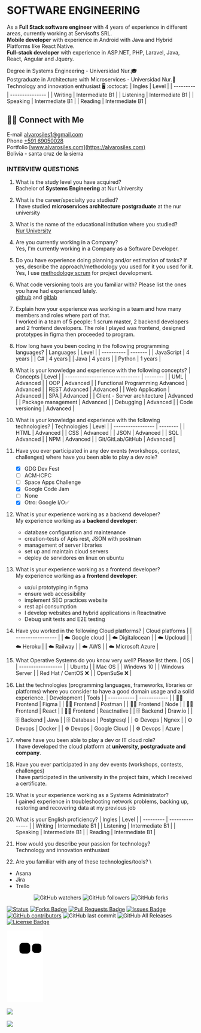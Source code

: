 # SOFTWARE ENGINEERING
<!-- * * * -->

As a **Full Stack software engineer** with 4 years of experience in different areas, currently working at Servisofts SRL.\
**Mobile developer** with experience in Android with Java and Hybrid Platforms like React Native.\
**Full-stack developer** with experience in ASP.NET, PHP, Laravel, Java, React, Angular and Jquery.


Degree in Systems Engineering - Universidad Nur.🎓\
Postgraduate in Architecture with Microservices - Universidad Nur.🥇\
Technology and innovation enthusiast 🖥️ :octocat:
| Ingles    | Level           |
| --------- | --------------- |
| Writing   | Intermediate B1 |
| Listening | Intermediate B1 |
| Speaking  | Intermediate B1 |
| Reading   | Intermediate B1 |

## 🤝🏻 Connect with Me

E-mail alvarosiles1@gmail.com \
Phone [+591 69050028](https://api.whatsapp.com/send?phone=59169050028&text=Hola,%20Alvaro%20vi%20repositorio%20GitHub%20y%20quiero%20preguntarle…) \
Portfolio [www.alvarosiles.com](https://alvarosiles.com) \
Bolivia - santa cruz de la sierra

### INTERVIEW QUESTIONS

1. What is the study level you have acquired? \
   Bachelor of **Systems Engineering** at Nur University

2. What is the career/specialty you studied? \
   I have studied **microservices architecture postgraduate** at the nur university

3. What is the name of the educational intitution where you studied? \
   [Nur University](https://www.nur.edu)

4. Are you currently working in a Company? \
   Yes, I'm currently working in a Company as a Software Developer.

5. Do you have experience doing planning and/or estimation of tasks? If yes, describe the approach/methodology you used for it you used for it. \
   Yes, I use [methodology scrum](https://www.wrike.com/project-management-guide/faq/what-is-scrum-in-agile) for project development.

6. What code versioning tools are you familiar with? Please list the ones you have had experienced lately. \
   [github](https://github.com/alvarosiles11) and [gitlab](https://gitlab.com/alvarosiles11)

7. Explain how your experience was working in a team and how many members and roles where part of that. \
   I worked in a team of 5 people: 1 scrum master, 2 backend developers and 2 frontend developers. The role I played was frontend, designed prototypes in figma then proceeded to program.

8. How long have you been coding in the following programming languages?
   | Languages  | Level   |
   | ---------- | ------- |
   | JavaScript | 4 years |
   | C#         | 4 years |
   | Java       | 4 years |
   | Python     | 1 years |

9. What is your knowledge and experience with the following concepts?
   | Concepts                        | Level    |
   | ------------------------------- | -------- |
   | UML                             | Advanced |
   | OOP                             | Advanced |
   | Functional Programming Advanced | Advanced |
   | REST Advanced                   | Advanced |
   | Web Application                 | Advanced |
   | SPA                             | Advanced |
   | Client - Server architecture    | Advanced |
   | Package management              | Advanced |
   | Debugging                       | Advanced |
   | Code versioning                 | Advanced |

10. What is your knowledge and experience with the following technologies?
    | Technologies      | Level    |
    | ----------------- | -------- |
    | HTML              | Advanced |
    | CSS               | Advanced |
    | JSON              | Advanced |
    | SQL               | Advanced |
    | NPM               | Advanced |
    | Git/GitLab/GitHub | Advanced |

11. Have you ever participated in any dev events (workshops, contest, challenges) where have you been able to play a dev role?

    - [x] GDG Dev Fest
    - [ ] ACM-ICPC
    - [ ] Space Apps Challenge
    - [x] Google Code Jam
    - [ ] None
    - [x] Otro: Google I/O✅

12. What is your experience working as a backend developer? \
    My experience working as a **backend developer**:

    - database configuration and maintenance
    - creation-tests of Apis rest, JSON with postman
    - management of server libraries
    - set up and maintain cloud servers
    - deploy de servidores en linux on ubuntu

13. What is your experience working as a frontend developer? \
    My experience working as a **frontend developer**:

    - ux/ui prototyping in figma
    - ensure web accessibility
    - implement SEO practices website
    - rest api consumption
    - I develop websites and hybrid applications in Reactnative
    - Debug unit tests and E2E testing

14. Have you worked in the following Cloud platforms?
    | Cloud platforms   |
    | ----------------- |
    | ☁️ Google cloud    |
    | ☁️ Digitalocean    |
    | ☁️ Upcloud         |
    | ☁️ Heroku          |
    | ☁️ Railway         |
    | ☁️ AWS             |
    | ☁️ Microsoft Azure |

15. What Operative Systems do you know very well? Please list them.
    | OS                 |
    | ------------------ |
    | Ubuntu             |
    | Mac OS             |
    | Windows 10         |
    | Windows Server     |
    | Red Hat / CentOS ❌ |
    | OpenSuSe ❌         |

16. List the technologies (programming languages, frameworks, libraries or platforms) where you consider to have a good domain usage and a solid experience.
    | Development | Tools        |
    | ----------- | ------------ |
    | 👨‍💻 Frontend  | Figma        |
    | 👨‍💻 Frontend  | Postman      |
    | 👨‍💻 Frontend  | Node         |
    | 👨‍💻 Frontend  | React        |
    | 👨‍💻 Frontend  | Reactnative  |
    | 🗄️ Backend   | Draw.io      |
    | 🗄️ Backend   | Java         |
    | 🗄️ Database  | Postgresql   |
    | ⚙️ Devops    | Ngnex        |
    | ⚙️ Devops    | Docker       |
    | ⚙️ Devops    | Google Cloud |
    | ⚙️ Devops    | Azure        |

17. where have you been able to play a dev or IT cloud role? \
    I have developed the cloud platform at **university, postgraduate and company**.

18. Have you ever participated in any dev events (workshops, contests, challenges) \
    I have participated in the university in the project fairs, which I received a certificate.

19. What is your experience working as a Systems Administrator? \
    I gained experience in troubleshooting network problems, backing up, restoring and recovering data at my previous job

20. What is your English proficiency?
    | Ingles    | Level           |
    | --------- | --------------- |
    | Writing   | Intermediate B1 |
    | Listening | Intermediate B1 |
    | Speaking  | Intermediate B1 |
    | Reading   | Intermediate B1 |

21. How would you describe your passion for technology? \
    Technology and innovation enthusiast
22. Are you familiar with any of these technologies/tools? \

- Asana
- Jira
- Trello

<p align="center">
<img alt="GitHub watchers" src="https://img.shields.io/github/watchers/alvarosiles11/alvarosiles11?style=social"> <img alt="GitHub followers" src="https://img.shields.io/github/followers/alvarosiles11?style=social"> <img alt="GitHub forks" src="https://img.shields.io/github/forks/alvarosiles11/alvarosiles11?style=social">
</p>

[![Status](https://img.shields.io/badge/status-active-success.svg)]() <a href="https://github.com/alvarosiles11/alvarosiles11/network/members"><img src="https://img.shields.io/github/forks/alvarosiles11/alvarosiles11" alt="Forks Badge"/></a> <a href="https://github.com/alvarosiles11/alvarosiles11/pulls"><img src="https://img.shields.io/github/issues-pr/alvarosiles11/alvarosiles11" alt="Pull Requests Badge"/></a> <a href="https://github.com/alvarosiles11/alvarosiles11/issues"><img src="https://img.shields.io/github/issues/alvarosiles11/alvarosiles11" alt="Issues Badge"/></a> <a href="https://github.com/alvarosiles11/alvarosiles11/graphs/contributors"><img alt="GitHub contributors" src="https://img.shields.io/github/contributors/alvarosiles11/alvarosiles11?color=2b9348"></a> ![GitHub last commit](https://img.shields.io/github/last-commit/alvarosiles11/alvarosiles11) ![GitHub All Releases](https://img.shields.io/github/downloads/alvarosiles11/alvarosiles11/total) <a href="https://github.com/alvarosiles11/alvarosiles11/blob/main/LICENSE"><img src="https://img.shields.io/github/license/alvarosiles11/alvarosiles11?color=2b9348" alt="License Badge"/></a>

![Image text](https://raw.githubusercontent.com/alvarosiles11/alvarosiles11/output/github-contribution-grid-snake.svg)

![](https://komarev.com/ghpvc/?username=alvarosiles11&label=PROFILE+VIEWS)

<img src="https://profile-counter.glitch.me/alvarosiles11/count.svg" />

<!-- El Gerente del Proyecto Es responsable de la planificación del proyecto, de mantener el proyecto dentro del presupuesto, y de la solución de problemas
El Administrador de sistemas Un administrador de cuentas cultiva la relación con el cliente
El sistema en que la aplicación  Se arman los servidores, se instala el sistema operativo, un servidor web, PHP, una base de datos y cualquier software adicional que se requiera. Incluso antes de que el proyecto se haya terminado, un administrador del sistema puede tener que construir los entornos de desarrollo y ambientes de prueba. Más adelante en el proyecto, se ocupara de mantener los sistemas operando.
El Administrador de Código varios de los desarrolladores están trabajando en conjunto, el código que escriben deben integrarse en algún momento
El Capacitador El Capacitador relaciona las soluciones que se han creado con el usuario final
QUALITY ASSURANCE (QA) Aunque cuando hablamos de Tester y Quality Assurance (AQ) como lo mismo, uno y otro perfil pueden tener diferencias notables. “Un tester se encarga de encontrar fallos, pero un QA no sólo los encuentra, sino que ayuda a prevenirlos”. Por tanto, un QA se asegura de la calidad del software durante todas sus fases, no sólo en la fase de pruebas como un tester. Podría decirse que es una evolución de éste al que se le han añadido tareas con el fin de asegurar la calidad global del proyecto y del producto o servicio resultante. 
TESTER Se encargará de asegurar que los requisitos definidos por el arquitecto de software se cumplen en la implementación del producto o servicio realizada por los desarrolladores y/o programadores -->
